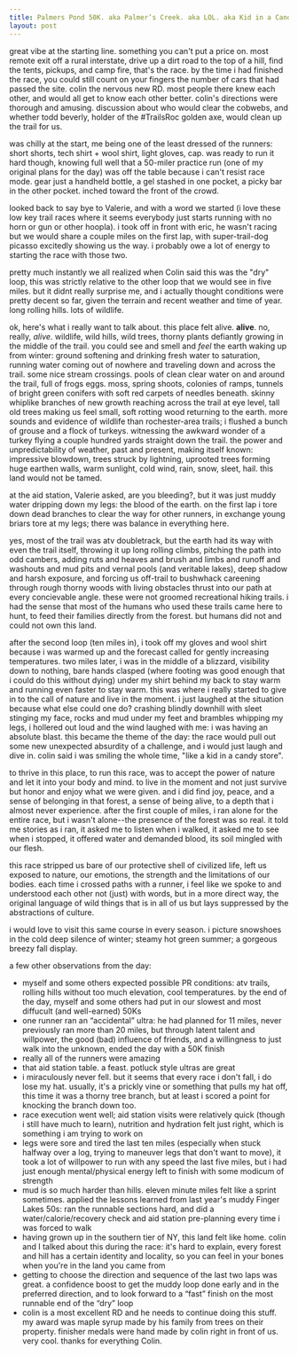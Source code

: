```yaml
---
title: Palmers Pond 50K. aka Palmer’s Creek. aka LOL. aka Kid in a Candy Store.
layout: post
---
```


great vibe at the starting line. something you can't put a price on. most remote exit off a rural interstate, drive up a dirt road to the top of a hill, find the tents, pickups, and camp fire, that's the race. by the time i had finished the race, you could still count on your fingers the number of cars that had passed the site. colin the nervous new RD. most people there knew each other, and would all get to know each other better. colin's directions were thorough and amusing. discussion about who would clear the cobwebs, and whether todd beverly, holder of the #TrailsRoc golden axe, would clean up the trail for us.

was chilly at the start, me being one of the least dressed of the runners: short shorts, tech shirt + wool shirt, light gloves, cap. was ready to run it hard though, knowing full well that a 50-miler practice run (one of my original plans for the day) was off the table because i can't resist race mode. gear just a handheld bottle, a gel stashed in one pocket, a picky bar in the other pocket. inched toward the front of the crowd.

looked back to say bye to Valerie, and with a word we started (i love these low key trail races where it seems everybody just starts running with no horn or gun or other hoopla). i took off in front with eric, he wasn't racing but we would share a couple miles on the first lap, with super-trail-dog picasso excitedly showing us the way. i probably owe a lot of energy to starting the race with those two.

pretty much instantly we all realized when Colin said this was the "dry" loop, this was strictly relative to the other loop that we would see in five miles. but it didnt really surprise me, and i actually thought conditions were pretty decent so far, given the terrain and recent weather and time of year. long rolling hills. lots of wildlife.

ok, here's what i really want to talk about. this place felt alive. **alive**. no, really, *alive*. wildlife, wild hills, wild trees, thorny plants defiantly growing in the middle of the trail. you could see and smell and *feel* the earth waking up from winter: ground softening and drinking fresh water to saturation, running water coming out of nowhere and traveling down and across the trail. some nice stream crossings. pools of clean clear water on and around the trail, full of frogs eggs. moss, spring shoots, colonies of ramps, tunnels of bright green conifers with soft red carpets of needles beneath. skinny whiplike branches of new growth reaching across the trail at eye level, tall old trees making us feel small, soft rotting wood returning to the earth. more sounds and evidence of wildlife than rochester-area trails; i flushed a bunch of grouse and a flock of turkeys. witnessing the awkward wonder of a turkey flying a couple hundred yards straight down the trail. the power and unpredictability of weather, past and present, making itself known: impressive blowdown, trees struck by lightning, uprooted trees forming huge earthen walls, warm sunlight, cold wind, rain, snow, sleet, hail. this land would not be tamed.

at the aid station, Valerie asked, are you bleeding?, but it was just muddy water dripping down my legs: the blood of the earth. on the first lap i tore down dead branches to clear the way for other runners, in exchange young briars tore at my legs; there was balance in everything here.

yes, most of the trail was atv doubletrack, but the earth had its way with even the trail itself, throwing it up long rolling climbs, pitching the path into odd cambers, adding ruts and heaves and brush and limbs and runoff and washouts and mud pits and vernal pools (and veritable lakes), deep shadow and harsh exposure, and forcing us off-trail to bushwhack careening through rough thorny woods with living obstacles thrust into our path at every concievable angle. these were not groomed recreational hiking trails. i had the sense that most of the humans who used these trails came here to hunt, to feed their families directly from the forest. but humans did not and could not own this land.

after the second loop (ten miles in), i took off my gloves and wool shirt because i was warmed up and the forecast called for gently increasing temperatures. two miles later, i was in the middle of a blizzard, visibility down to nothing, bare hands clasped (where footing was good enough that i could do this without dying) under my shirt behind my back to stay warm and running even faster to stay warm. this was where i really started to give in to the call of nature and live in the moment. i just laughed at the situation because what else could one do? crashing blindly downhill with sleet stinging my face, rocks and mud under my feet and brambles whipping my legs, i hollered out loud and the wind laughed with me: i was having an absolute blast. this became the theme of the day: the race would pull out some new unexpected absurdity of a challenge, and i would just laugh and dive in. colin said i was smiling the whole time, "like a kid in a candy store".

to thrive in this place, to run this race, was to accept the power of nature and let it into your body and mind. to live in the moment and not just survive but honor and enjoy what we were given. and i did find joy, peace, and a sense of belonging in that forest, a sense of being alive, to a depth that i almost never experience. after the first couple of miles, i ran alone for the entire race, but i wasn't alone--the presence of the forest was so real. it told me stories as i ran, it asked me to listen when i walked, it asked me to see when i stopped, it offered water and demanded blood, its soil mingled with our flesh.

this race stripped us bare of our protective shell of civilized life, left us exposed to nature, our emotions, the strength and the limitations of our bodies. each time i crossed paths with a runner, i feel like we spoke to and understood each other not (just) with words, but in a more direct way, the original language of wild things that is in all of us but lays suppressed by the abstractions of culture.

i would love to visit this same course in every season. i picture snowshoes in the cold deep silence of winter; steamy hot green summer; a gorgeous breezy fall display.

a few other observations from the day:

- myself and some others expected possible PR conditions: atv trails, rolling hills without too much elevation, cool temperatures. by the end of the day, myself and some others had put in our slowest and most diffucult (and well-earned) 50Ks
- one runner ran an “accidental” ultra: he had planned for 11 miles, never previously ran more than 20 miles, but through latent talent and willpower, the good (bad) influence of friends, and a willingness to just walk into the unknown, ended the day with a 50K finish
- really all of the runners were amazing
- that aid station table. a feast. potluck style ultras are great
- i miraculously never fell. but it seems that every race i don't fall, i do lose my hat. usually, it's a prickly vine or something that pulls my hat off, this time it was a thorny tree branch, but at least i scored a point for knocking the branch down too.
- race execution went well; aid station visits were relatively quick (though i still have much to learn), nutrition and hydration felt just right, which is something i am trying to work on
- legs were sore and tired the last ten miles (especially when stuck halfway over a log, trying to maneuver legs that don't want to move), it took a lot of willpower to run with any speed the last five miles, but i had just enough mental/physical energy left to finish with some modicum of strength
- mud is so much harder than hills. eleven minute miles felt like a sprint sometimes. applied the lessons learned from last year's muddy Finger Lakes 50s: ran the runnable sections hard, and did a water/calorie/recovery check and aid station pre-planning every time i was forced to walk
- having grown up in the southern tier of NY, this land felt like home. colin and I talked about this during the race: it's hard to explain, every forest and hill has a certain identity and locality, so you can feel in your bones when you're in the land you came from
- getting to choose the direction and sequence of the last two laps was great. a confidence boost to get the muddy loop done early and in the preferred direction, and to look forward to a “fast” finish on the most runnable end of the “dry” loop
- colin is a most excellent RD and he needs to continue doing this stuff. my award was maple syrup made by his family from trees on their property. finisher medals were hand made by colin right in front of us. very cool. thanks for everything Colin.

[Strava data]: https://www.strava.com/activities/534066889
[Sheila]: https://shmeruns.wordpress.com/2016/04/03/palmers-pond-fatass-50k/
[initial]: http://runningwithkevin.blogspot.com/2016/02/palmers-pond-fatass-50k-april-2nd-2016.html
[fl50]: https://gist.github.com/mmertsock/d1f6238a6a7e8305696deb782f445ed6
[Eric]: http://trailmethods.com/2016/04/04/palmers-pond-50k/
